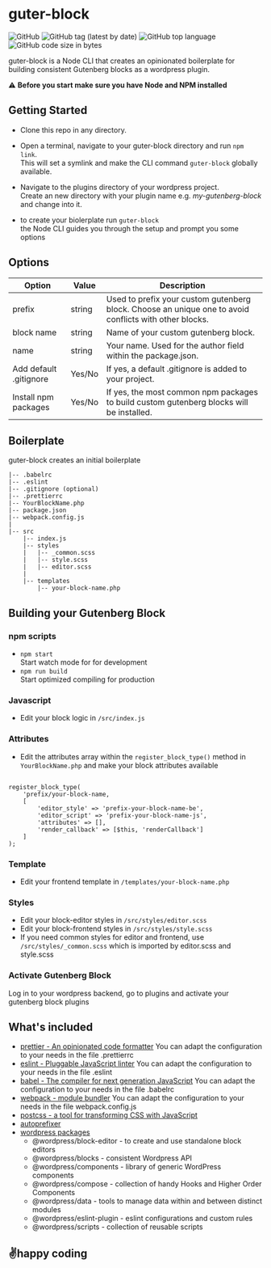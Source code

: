 # guter-block

![GitHub](https://img.shields.io/github/license/sedeg/guter-block)
![GitHub tag (latest by date)](https://img.shields.io/github/v/tag/sedeg/guter-block)
![GitHub top language](https://img.shields.io/github/languages/top/sedeg/guter-block)
![GitHub code size in bytes](https://img.shields.io/github/languages/code-size/sedeg/guter-block)

guter-block is a Node CLI that creates an opinionated boilerplate for building consistent Gutenberg blocks as a wordpress plugin.

⚠️ **Before you start make sure you have Node and NPM installed**

## Getting Started

- Clone this repo in any directory.

- Open a terminal, navigate to your guter-block directory and run `npm link`.  
   This will set a symlink and make the CLI command `guter-block` globally available.
- Navigate to the plugins directory of your wordpress project.  
   Create an new directory with your plugin name e.g. _my-gutenberg-block_ and change into it.
- to create your biolerplate run `guter-block`  
   the Node CLI guides you through the setup and prompt you some options

## Options

| Option                 | Value  | Description                                                                                            |
| ---------------------- | ------ | ------------------------------------------------------------------------------------------------------ |
| prefix                 | string | Used to prefix your custom gutenberg block. Choose an unique one to avoid conflicts with other blocks. |
| block name             | string | Name of your custom gutenberg block.                                                                   |
| name                   | string | Your name. Used for the author field within the package.json.                                          |
| Add default .gitignore | Yes/No | If yes, a default .gitignore is added to your project.                                                 |
| Install npm packages   | Yes/No | If yes, the most common npm packages to build custom gutenberg blocks will be installed.               |

## Boilerplate

guter-block creates an initial boilerplate

```
|-- .babelrc
|-- .eslint
|-- .gitignore (optional)
|-- .prettierrc
|-- YourBlockName.php
|-- package.json
|-- webpack.config.js
|
|-- src
	|-- index.js
	|-- styles
	|	|-- _common.scss
	|	|-- style.scss
	|	|-- editor.scss
	|
	|-- templates
		|-- your-block-name.php
```

## Building your Gutenberg Block

### npm scripts

- `npm start`  
   Start watch mode for for development
- `npm run build`  
   Start optimized compiling for production

### Javascript

- Edit your block logic in `/src/index.js`

### Attributes

- Edit the attributes array within the `register_block_type()` method in `YourBlockName.php` and make your block attributes available

```

register_block_type(
	'prefix/your-block-name,
	[
		'editor_style' => 'prefix-your-block-name-be',
		'editor_script' => 'prefix-your-block-name-js',
		'attributes' => [],
		'render_callback' => [$this, 'renderCallback']
	]
);

```

### Template

- Edit your frontend template in `/templates/your-block-name.php`

### Styles

- Edit your block-editor styles in `/src/styles/editor.scss`
- Edit your block-frontend styles in `/src/styles/style.scss`
- If you need common styles for editor and frontend, use `/src/styles/_common.scss` which is imported by editor.scss and style.scss

### Activate Gutenberg Block

Log in to your wordpress backend, go to plugins and activate your gutenberg block plugins

## What's included

- [prettier - An opinionated code formatter](https://prettier.io/)
  You can adapt the configuration to your needs in the file .prettierrc
- [eslint - Pluggable JavaScript linter](https://eslint.org/)
  You can adapt the configuration to your needs in the file .eslint
- [babel - The compiler for next generation JavaScript](https://babeljs.io/)
  You can adapt the configuration to your needs in the file .babelrc
- [webpack - module bundler](https://webpack.js.org/)
  You can adapt the configuration to your needs in the file webpack.config.js
- [postcss - a tool for transforming CSS with JavaScript](https://postcss.org/)
- [autoprefixer](https://github.com/postcss/autoprefixer)
- [wordpress packages](https://developer.wordpress.org/block-editor/packages/)
  - @wordpress/block-editor - to create and use standalone block editors
  - @wordpress/blocks - consistent Wordpress API
  - @wordpress/components - library of generic WordPress components
  - @wordpress/compose - collection of handy Hooks and Higher Order Components
  - @wordpress/data - tools to manage data within and between distinct modules
  - @wordpress/eslint-plugin - eslint configurations and custom rules
  - @wordpress/scripts - collection of reusable scripts

## ✌️happy coding
